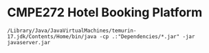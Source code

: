 # CMPE272 Hotel Booking Platform

```
/Library/Java/JavaVirtualMachines/temurin-17.jdk/Contents/Home/bin/java -cp .:"Dependencies/*.jar" -jar javaserver.jar
```
